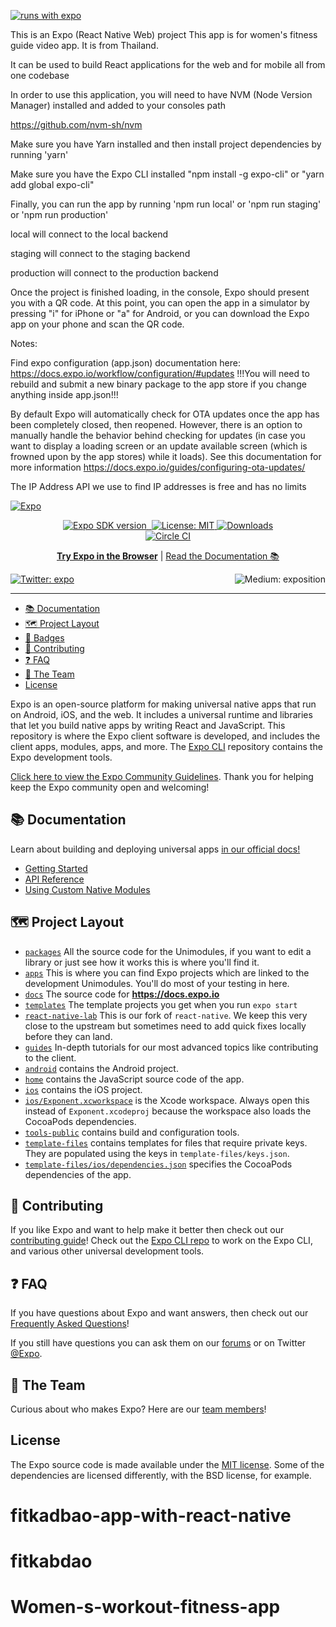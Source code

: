 [![runs with expo](https://img.shields.io/badge/Runs%20with%20Expo-000.svg?style=flat-square&logo=EXPO&labelColor=f3f3f3&logoColor=000)](https://expo.io/)

This is an Expo (React Native Web) project
This app is for women's fitness guide video app. It is from Thailand.

It can be used to build React applications for the web and for mobile all from one codebase

In order to use this application, you will need to have NVM (Node Version Manager) installed and added to your consoles path

https://github.com/nvm-sh/nvm

Make sure you have Yarn installed and then install project dependencies by running 'yarn'

Make sure you have the Expo CLI installed "npm install -g expo-cli" or "yarn add global expo-cli"

Finally, you can run the app by running 'npm run local' or 'npm run staging' or 'npm run production'

local will connect to the local backend

staging will connect to the staging backend

production will connect to the production backend

Once the project is finished loading, in the console, Expo should present you with a QR code. At this point, you can open the app in a simulator by pressing "i" for iPhone or "a" for Android, or you can download the Expo app on your phone and scan the QR code.

Notes:

Find expo configuration (app.json) documentation here: https://docs.expo.io/workflow/configuration/#updates !!!You will need to rebuild and submit a new binary package to the app store if you change anything inside app.json!!!

By default Expo will automatically check for OTA updates once the app has been completely closed, then reopened. However, there is an option to manually handle the behavior behind checking for updates (in case you want to display a loading screen or an update available screen (which is frowned upon by the app stores) while it loads). See this documentation for more information https://docs.expo.io/guides/configuring-ota-updates/

The IP Address API we use to find IP addresses is free and has no limits

<!-- Banner Image -->

[![Expo](/style/header.png)](https://expo.io)

<p align="center">
    <a aria-label="SDK version" href="https://www.npmjs.com/package/expo" target="_blank">
      <img alt="Expo SDK version" src="https://img.shields.io/npm/v/expo.svg?style=flat-square&label=SDK&labelColor=000000&color=4630EB">
    </a>
    <a aria-label="Join our forums" href="https://forums.expo.io" target="_blank">
      <img alt="" src="https://img.shields.io/badge/Ask%20Questions%20-blue.svg?style=flat-square&logo=discourse&logoWidth=15&labelColor=000000&color=4630EB">
    </a>
    <a aria-label="Expo is free to use" href="https://github.com/expo/expo/blob/master/LICENSE" target="_blank">
      <img alt="License: MIT" src="https://img.shields.io/badge/License-MIT-success.svg?style=flat-square&color=33CC12" target="_blank" />
    </a>
    <a aria-label="expo downloads" href="http://www.npmtrends.com/expo" target="_blank">
        <img alt="Downloads" src="https://img.shields.io/npm/dm/expo.svg?style=flat-square&labelColor=gray&color=33CC12&label=Downloads" />
    </a>
    <br>
    <a aria-label="Circle CI" href="https://circleci.com/gh/expo/expo/tree/master">
    <img alt="Circle CI" src="https://flat.badgen.net/circleci/github/expo/expo?label=Circle%20CI&labelColor=555555&icon=circleci">
  </a>
</p>

<p align="center">
  <a aria-label="try expo with snack" href="https://snack.expo.io"><b>Try Expo in the Browser</b></a>
 |
  <a aria-label="expo documentation" href="https://docs.expo.io">Read the Documentation 📚</a>
</p>

<p>
  <a aria-label="Follow @expo on Twitter" href="https://twitter.com/intent/follow?screen_name=expo" target="_blank">
    <img  alt="Twitter: expo" src="https://img.shields.io/twitter/follow/expo.svg?style=flat-square&label=Follow%20%40expo&logo=TWITTER&logoColor=FFFFFF&labelColor=00aced&logoWidth=15&color=lightgray" target="_blank" />
  </a>

  <a aria-label="Follow Expo on Medium" href="https://blog.expo.io">
    <img align="right" alt="Medium: exposition" src="https://img.shields.io/badge/Learn%20more%20on%20our%20blog-lightgray.svg?style=flat-square" target="_blank" />
  </a>
</p>
  
---

-   [📚 Documentation](#-documentation)
-   [🗺 Project Layout](#-project-layout)
-   [🏅 Badges](#-badges)
-   [👏 Contributing](#-contributing)
-   [❓ FAQ](#-faq)
-   [💙 The Team](#-the-team)
-   [License](#license)

Expo is an open-source platform for making universal native apps that run on Android, iOS, and the web. It includes a universal runtime and libraries that let you build native apps by writing React and JavaScript. This repository is where the Expo client software is developed, and includes the client apps, modules, apps, and more. The [Expo CLI](https://github.com/expo/expo-cli) repository contains the Expo development tools.

[Click here to view the Expo Community Guidelines](https://expo.io/guidelines). Thank you for helping keep the Expo community open and welcoming!

## 📚 Documentation

<p>Learn about building and deploying universal apps <a aria-label="expo documentation" href="https://docs.expo.io">in our official docs!</a></p>

-   [Getting Started](https://docs.expo.io/versions/latest/)
-   [API Reference](https://docs.expo.io/versions/latest/sdk/overview/)
-   [Using Custom Native Modules](https://docs.expo.io/versions/latest/bare/exploring-bare-workflow/)

## 🗺 Project Layout

-   [`packages`](/packages) All the source code for the Unimodules, if you want to edit a library or just see how it works this is where you'll find it.
-   [`apps`](/apps) This is where you can find Expo projects which are linked to the development Unimodules. You'll do most of your testing in here.
-   [`docs`](/docs) The source code for **https://docs.expo.io**
-   [`templates`](/templates) The template projects you get when you run `expo start`
-   [`react-native-lab`](/react-native-lab) This is our fork of `react-native`. We keep this very close to the upstream but sometimes need to add quick fixes locally before they can land.
-   [`guides`](/guides) In-depth tutorials for our most advanced topics like contributing to the client.
-   [`android`](/android) contains the Android project.
-   [`home`](/home) contains the JavaScript source code of the app.
-   [`ios`](/ios) contains the iOS project.
-   [`ios/Exponent.xcworkspace`](/ios) is the Xcode workspace. Always open this instead of `Exponent.xcodeproj` because the workspace also loads the CocoaPods dependencies.
-   [`tools-public`](/tools-public) contains build and configuration tools.
-   [`template-files`](/template-files) contains templates for files that require private keys. They are populated using the keys in `template-files/keys.json`.
-   [`template-files/ios/dependencies.json`](/template-files/ios/dependencies.json) specifies the CocoaPods dependencies of the app.

## 👏 Contributing

If you like Expo and want to help make it better then check out our [contributing guide](/CONTRIBUTING.md)! Check out the [Expo CLI repo](http://github.com/expo/expo-cli) to work on the Expo CLI, and various other universal development tools.

## ❓ FAQ

If you have questions about Expo and want answers, then check out our [Frequently Asked Questions](https://docs.expo.io/versions/latest/introduction/faq/)!

If you still have questions you can ask them on our [forums](https://forums.expo.io) or on Twitter [@Expo](https://twitter.com/expo).

## 💙 The Team

Curious about who makes Expo? Here are our [team members](https://expo.io/about)!

## License

The Expo source code is made available under the [MIT license](LICENSE). Some of the dependencies are licensed differently, with the BSD license, for example.
# fitkadbao-app-with-react-native
# fitkabdao
# Women-s-workout-fitness-app
